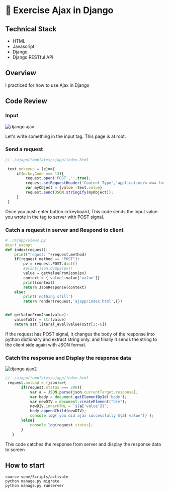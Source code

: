 # 💪 Exercise Ajax in Django


## Technical Stack
- HTML
- Javascript
- Django
- Django RESTful API


## Overview

I practiced for how to use Ajax in Django

## Code Review

### Input


![django ajax](https://user-images.githubusercontent.com/72008909/208451726-d9011c1b-625e-41ca-b9f7-55143a253e5f.png)


Let's write something in the input tag. This page is at root.


### Send a request
```js
// ./ajapp/templates/ajapp/index.html

 text.onkeyup = (e)=>{
     if(e.keyCode === 13){
         request.open('POST','',true);
         request.setRequestHeader('Content-Type','application/x-www-form-urlencoded; charset=UTF-8');
         var myObject = {value :text.value}
         request.send(JSON.stringify(myObject));
     }
 }

```

Once you push enter button in keyboard, This code sends the input value you wrote in the tag to server with POST signal.


### Catch a request in server and Respond to client
```python
# ./ajapp/views.py
@csrf_exempt
def index(request):
    print("requst: "+request.method)
    if(request.method == "POST"):
        pv = request.POST.dict()
        #print(json.dumps(pv))
        value = getValueFromJson(pv)
        context = {'value':value['value']}
        print(context)
        return JsonResponse(context)
    else:
        print('nothing still')
        return render(request,'ajapp/index.html',{})


def getValueFromJson(value):
    valueToStr = str(value)
    return ast.literal_eval(valueToStr[2:-6])

```

If the request has POST signal, It changes the body of the response into python dictionary and extract string only. and finally It sends the string to the client side again with JSON format.


### Catch the response and Display the response data


![django ajax2](https://user-images.githubusercontent.com/72008909/208451858-6ce4b8fd-25cf-430a-87a6-c2f42dbf4c91.png)


```js
// ./ajapp/templates/ajapp/index.html
 request.onload = (json)=>{
       if(request.status === 200){
           var a = JSON.parse(json.currentTarget.response);
           var body = document.getElementById('body');
           var newDIV = document.createElement("div");
           newDIV.innerHTML = `${a['value']}`;
           body.appendChild(newDIV);
           console.log(`you did ajax successfully ${a['value']}`);
       }else{
           console.log(request.status);
       }
   }
```

This code catches the response from server and display the response data to screen

## How to start
```
source venv/Scripts/activate
python manage.py migrate
python manage.py runserver

```


